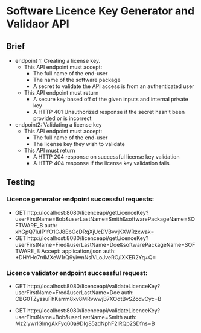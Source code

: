 # Software Licence Key Generator and Validaor API

## Brief
- endpoint 1: Creating a license key.  
  - This API endpoint must accept:
    - The full name of the end-user
    - The name of the software package
    - A secret to validate the API access is from an authenticated user
  - This API endpoint must return
    - A secure key based off of the given inputs and internal private key
    - A HTTP 401 Unauthorized response if the secret hasn't been provided or is incorrect
- endpoint2: Validating a license key
  - This API endpoint must accept:
    - The full name of the end-user
    - The license key they wish to validate
  - This API must return
    - A HTTP 204 response on successful license key validation
    - A HTTP 404 response if the license key validation fails

## Testing

### Licence generator endpoint successful requests:
- GET http://localhost:8080/licenceapi/getLicenceKey?userFirstName=Bob&userLastName=Smith&softwarePackageName=SOFTWARE_B 
  auth: xhGpQ7IuIP1fO1CJ8EbOcDRqXjUcDVBvvjKXWRzxwak=
- GET http://localhost:8080/licenceapi/getLicenceKey?userFirstName=Fred&userLastName=Doe&softwarePackageName=SOFTWARE_B
  Accept: application/json
  auth: +DHYHc7rdMXeW1rQ9yiwnNslVLoJveRO/lXKER2Yq+Q=


### Licence validator endpoint successful request:
- GET http://localhost:8080/licenceapi/validateLicenceKey?userFirstName=Fred&userLastName=Doe
  auth: CBG0TZyssuFhKarrm8xv8MRvwwjB7XOdtBvSZcdvCyc=B

- GET http://localhost:8080/licenceapi/validateLicenceKey?userFirstName=Bob&userLastName=Smith
  auth: Mz2iywrIGlmgAkFyq60a9DIg85zdNphF2IRQp2SDfns=B


